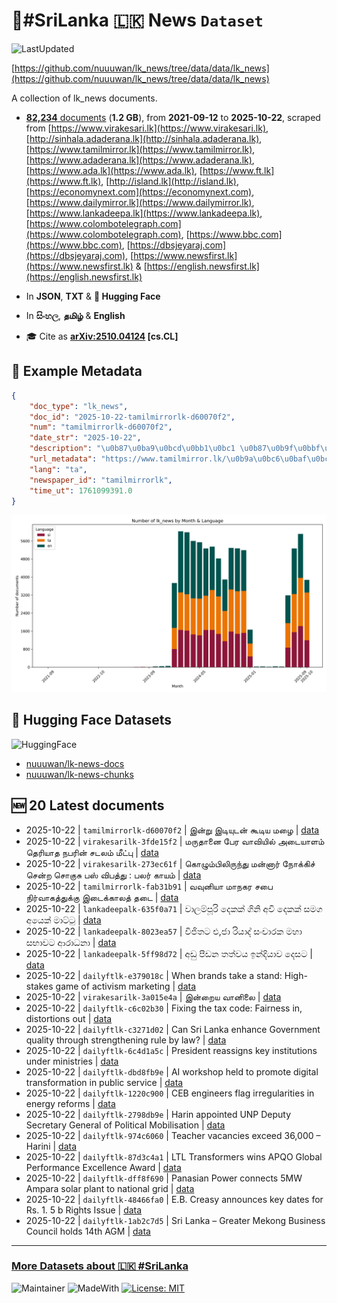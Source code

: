 # 📄#SriLanka 🇱🇰 News `Dataset`

![LastUpdated](https://img.shields.io/badge/last_updated-2025--10--22_08:15:42-green)

[https://github.com/nuuuwan/lk_news/tree/data/data/lk_news](https://github.com/nuuuwan/lk_news/tree/data/data/lk_news)

A collection of lk_news documents.

- [**82,234** documents](https://github.com/nuuuwan/lk_news/tree/data/data/lk_news) (**1.2 GB**), from **2021-09-12** to **2025-10-22**, scraped from [https://www.virakesari.lk](https://www.virakesari.lk), [http://sinhala.adaderana.lk](http://sinhala.adaderana.lk), [https://www.tamilmirror.lk](https://www.tamilmirror.lk), [https://www.adaderana.lk](https://www.adaderana.lk), [https://www.ada.lk](https://www.ada.lk), [https://www.ft.lk](https://www.ft.lk), [http://island.lk](http://island.lk), [https://economynext.com](https://economynext.com), [https://www.dailymirror.lk](https://www.dailymirror.lk), [https://www.lankadeepa.lk](https://www.lankadeepa.lk), [https://www.colombotelegraph.com](https://www.colombotelegraph.com), [https://www.bbc.com](https://www.bbc.com), [https://dbsjeyaraj.com](https://dbsjeyaraj.com), [https://www.newsfirst.lk](https://www.newsfirst.lk) & [https://english.newsfirst.lk](https://english.newsfirst.lk)

- In **JSON**, **TXT** & **🤗 Hugging Face**

- In **සිංහල**, **தமிழ்** & **English**

- 🎓 Cite as **[arXiv:2510.04124](https://arxiv.org/abs/2510.04124) [cs.CL]**

## 📝 Example Metadata

```json
{
    "doc_type": "lk_news",
    "doc_id": "2025-10-22-tamilmirrorlk-d60070f2",
    "num": "tamilmirrorlk-d60070f2",
    "date_str": "2025-10-22",
    "description": "\u0b87\u0ba9\u0bcd\u0bb1\u0bc1 \u0b87\u0b9f\u0bbf\u0baf\u0bc1\u0b9f\u0ba9\u0bcd \u0b95\u0bc2\u0b9f\u0bbf\u0baf \u0bae\u0bb4\u0bc8",
    "url_metadata": "https://www.tamilmirror.lk/\u0b9a\u0bc6\u0baf\u0bcd\u0ba4\u0bbf\u0b95\u0bb3\u0bcd/\u0b87\u0ba9\u0bcd\u0bb1\u0bc1-\u0b87\u0b9f\u0bbf\u0baf\u0bc1\u0b9f\u0ba9\u0bcd-\u0b95\u0bc2\u0b9f\u0bbf\u0baf-\u0bae\u0bb4\u0bc8/175-366636",
    "lang": "ta",
    "newspaper_id": "tamilmirrorlk",
    "time_ut": 1761099391.0
}
```

![Chart](https://raw.githubusercontent.com/nuuuwan/lk_news/refs/heads/data/data/lk_news/docs_by_month_and_lang.png)

## 🤗 Hugging Face Datasets

![HuggingFace](https://img.shields.io/badge/-HuggingFace-FDEE21?style=for-the-badge&logo=HuggingFace)

- [nuuuwan/lk-news-docs](https://huggingface.co/datasets/nuuuwan/lk-news-docs)
- [nuuuwan/lk-news-chunks](https://huggingface.co/datasets/nuuuwan/lk-news-chunks)

## 🆕 20 Latest documents

- 2025-10-22 | `tamilmirrorlk-d60070f2` | இன்று இடியுடன் கூடிய மழை | [data](https://github.com/nuuuwan/lk_news/tree/data/data/lk_news/2020s/2025/2025-10-22-tamilmirrorlk-d60070f2)
- 2025-10-22 | `virakesarilk-3fde15f2` | மருதானை பேர வாவியில் அடையாளம் தெரியாத நபரின் சடலம் மீட்பு | [data](https://github.com/nuuuwan/lk_news/tree/data/data/lk_news/2020s/2025/2025-10-22-virakesarilk-3fde15f2)
- 2025-10-22 | `virakesarilk-273ec61f` | கொழும்பிலிருந்து மன்னார் நோக்கிச் சென்ற சொகுசு பஸ் விபத்து : பலர் காயம் | [data](https://github.com/nuuuwan/lk_news/tree/data/data/lk_news/2020s/2025/2025-10-22-virakesarilk-273ec61f)
- 2025-10-22 | `tamilmirrorlk-fab31b91` | வவுனியா மாநகர சபை நிர்வாகத்துக்கு  இடைக்காலத் தடை | [data](https://github.com/nuuuwan/lk_news/tree/data/data/lk_news/2020s/2025/2025-10-22-tamilmirrorlk-fab31b91)
- 2025-10-22 | `lankadeepalk-635f0a71` | වාලම්පූරි දෙකක් ගිනි අවි දෙකක් සමග අයෙක් මාට්ටු | [data](https://github.com/nuuuwan/lk_news/tree/data/data/lk_news/2020s/2025/2025-10-22-lankadeepalk-635f0a71)
- 2025-10-22 | `lankadeepalk-8023ea57` | විජිතට එ,ජා රියාද් සංචාරක මහා සභාවට ආරාධනා | [data](https://github.com/nuuuwan/lk_news/tree/data/data/lk_news/2020s/2025/2025-10-22-lankadeepalk-8023ea57)
- 2025-10-22 | `lankadeepalk-5ff98d72` | අඩු පීඩන තත්වය ඉන්දියාව දෙසට | [data](https://github.com/nuuuwan/lk_news/tree/data/data/lk_news/2020s/2025/2025-10-22-lankadeepalk-5ff98d72)
- 2025-10-22 | `dailyftlk-e379018c` | When brands take a stand: High-stakes game of activism marketing | [data](https://github.com/nuuuwan/lk_news/tree/data/data/lk_news/2020s/2025/2025-10-22-dailyftlk-e379018c)
- 2025-10-22 | `virakesarilk-3a015e4a` | இன்றைய வானிலை | [data](https://github.com/nuuuwan/lk_news/tree/data/data/lk_news/2020s/2025/2025-10-22-virakesarilk-3a015e4a)
- 2025-10-22 | `dailyftlk-c6c02b30` | Fixing the tax code: Fairness in, distortions out | [data](https://github.com/nuuuwan/lk_news/tree/data/data/lk_news/2020s/2025/2025-10-22-dailyftlk-c6c02b30)
- 2025-10-22 | `dailyftlk-c3271d02` | Can Sri Lanka enhance Government quality through strengthening rule by law? | [data](https://github.com/nuuuwan/lk_news/tree/data/data/lk_news/2020s/2025/2025-10-22-dailyftlk-c3271d02)
- 2025-10-22 | `dailyftlk-6c4d1a5c` | President reassigns key institutions under ministries | [data](https://github.com/nuuuwan/lk_news/tree/data/data/lk_news/2020s/2025/2025-10-22-dailyftlk-6c4d1a5c)
- 2025-10-22 | `dailyftlk-dbd8fb9e` | AI workshop held to promote digital transformation in public service | [data](https://github.com/nuuuwan/lk_news/tree/data/data/lk_news/2020s/2025/2025-10-22-dailyftlk-dbd8fb9e)
- 2025-10-22 | `dailyftlk-1220c900` | CEB engineers flag irregularities in energy reforms | [data](https://github.com/nuuuwan/lk_news/tree/data/data/lk_news/2020s/2025/2025-10-22-dailyftlk-1220c900)
- 2025-10-22 | `dailyftlk-2798db9e` | Harin appointed UNP Deputy Secretary General of Political Mobilisation | [data](https://github.com/nuuuwan/lk_news/tree/data/data/lk_news/2020s/2025/2025-10-22-dailyftlk-2798db9e)
- 2025-10-22 | `dailyftlk-974c6060` | Teacher vacancies exceed 36,000 – Harini | [data](https://github.com/nuuuwan/lk_news/tree/data/data/lk_news/2020s/2025/2025-10-22-dailyftlk-974c6060)
- 2025-10-22 | `dailyftlk-87d3c4a1` | LTL Transformers wins APQO Global Performance Excellence Award | [data](https://github.com/nuuuwan/lk_news/tree/data/data/lk_news/2020s/2025/2025-10-22-dailyftlk-87d3c4a1)
- 2025-10-22 | `dailyftlk-dff8f690` | Panasian Power connects 5MW Ampara solar plant to national grid | [data](https://github.com/nuuuwan/lk_news/tree/data/data/lk_news/2020s/2025/2025-10-22-dailyftlk-dff8f690)
- 2025-10-22 | `dailyftlk-48466fa0` | E.B. Creasy announces key dates for Rs. 1. 5 b Rights Issue | [data](https://github.com/nuuuwan/lk_news/tree/data/data/lk_news/2020s/2025/2025-10-22-dailyftlk-48466fa0)
- 2025-10-22 | `dailyftlk-1ab2c7d5` | Sri Lanka – Greater Mekong Business Council holds 14th AGM | [data](https://github.com/nuuuwan/lk_news/tree/data/data/lk_news/2020s/2025/2025-10-22-dailyftlk-1ab2c7d5)

---

### [More Datasets about 🇱🇰 #SriLanka](https://github.com/nuuuwan/lk_datasets)

![Maintainer](https://img.shields.io/badge/maintainer-nuuuwan-red)
![MadeWith](https://img.shields.io/badge/made_with-python-blue)
[![License: MIT](https://img.shields.io/badge/License-MIT-yellow.svg)](https://opensource.org/licenses/MIT)
